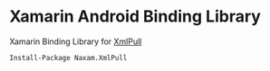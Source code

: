 # Xamarin Android Binding Library
Xamarin Binding Library for [XmlPull](https://mvnrepository.com/artifact/xmlpull/xmlpull)

```
Install-Package Naxam.XmlPull
```